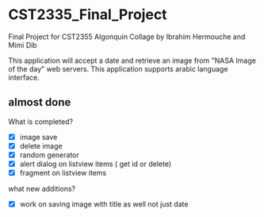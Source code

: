 # CST2335_Final_Project
Final Project for CST2355 Algonquin Collage
by Ibrahim Hermouche
and Mimi Dib

This application will accept a date and retrieve an image from "NASA Image of the day" web servers.
This application supports arabic language interface.

## almost done

What is completed?
-[x] image save
-[x] delete image
-[x] random generator
-[x] alert dialog on listview items ( get id or delete)
-[x] fragment on listview items

what new additions?
-[x] work on saving image with title as well not just date



